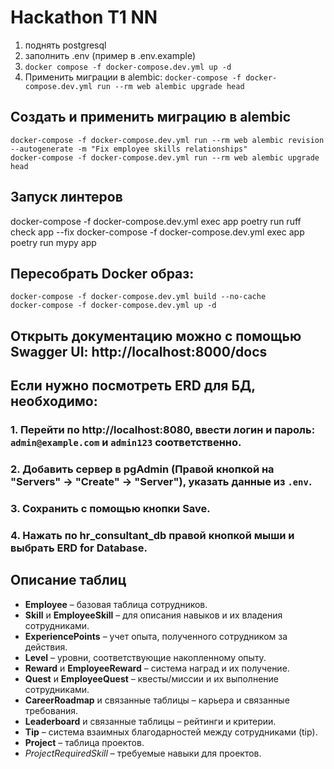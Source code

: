 # Hackathon T1 NN

1. поднять postgresql
2. заполнить .env (пример в .env.example)
3. `docker compose -f docker-compose.dev.yml up -d`
4. Применить миграции в alembic: `docker-compose -f docker-compose.dev.yml run --rm web alembic upgrade head`

## Создать и применить миграцию в alembic
```
docker-compose -f docker-compose.dev.yml run --rm web alembic revision --autogenerate -m "Fix employee skills relationships"
docker-compose -f docker-compose.dev.yml run --rm web alembic upgrade head
```

## Запуск линтеров
docker-compose -f docker-compose.dev.yml exec app poetry run ruff check app --fix
docker-compose -f docker-compose.dev.yml exec app poetry run mypy app


## Пересобрать Docker образ:
```
docker-compose -f docker-compose.dev.yml build --no-cache
docker-compose -f docker-compose.dev.yml up -d
```
## Открыть документацию можно с помощью Swagger UI: http://localhost:8000/docs

## Если нужно посмотреть ERD для БД, необходимо:
### 1. Перейти по http://localhost:8080, ввести логин и пароль: `admin@example.com` и `admin123` соответственно.
### 2. Добавить сервер в pgAdmin (Правой кнопкой на "Servers" → "Create" → "Server"), указать данные из `.env`.
### 3. Сохранить с помощью кнопки Save.
### 4. Нажать по hr_consultant_db правой кнопкой мыши и выбрать ERD for Database.

## Описание таблиц

- **Employee** – базовая таблица сотрудников.
- **Skill** и **EmployeeSkill** – для описания навыков и их владения сотрудниками.
- **ExperiencePoints** – учет опыта, полученного сотрудником за действия.
- **Level** – уровни, соответствующие накопленному опыту.
- **Reward** и **EmployeeReward** – система наград и их получение.
- **Quest** и **EmployeeQuest** – квесты/миссии и их выполнение сотрудниками.
- **CareerRoadmap** и связанные таблицы – карьера и связанные требования.
- **Leaderboard** и связанные таблицы – рейтинги и критерии.
- **Tip** – система взаимных благодарностей между сотрудниками (tip).
- **Project** – таблица проектов.
- *ProjectRequiredSkill* – требуемые навыки для проектов.